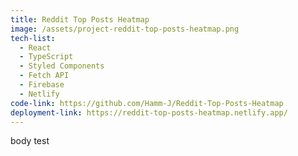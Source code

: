 ```yaml
---
title: Reddit Top Posts Heatmap
image: /assets/project-reddit-top-posts-heatmap.png
tech-list:
  - React
  - TypeScript
  - Styled Components
  - Fetch API
  - Firebase
  - Netlify
code-link: https://github.com/Hamm-J/Reddit-Top-Posts-Heatmap
deployment-link: https://reddit-top-posts-heatmap.netlify.app/
---
```


body test
